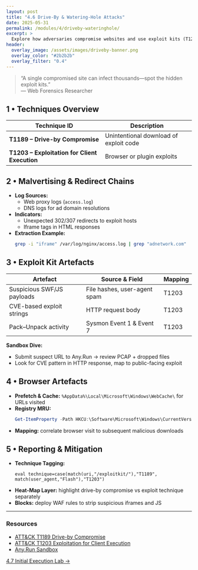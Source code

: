 ```yaml
---
layout: post
title: "4.6 Drive-By & Watering-Hole Attacks"
date: 2025-05-31
permalink: /modules/4/driveby-wateringhole/
excerpt: >
  Explore how adversaries compromise websites and use exploit kits (T1203, T1189)—capture malvertising, iframe injections, and map web-based exploit traces to ATT&CK.
header:
  overlay_image: /assets/images/driveby-banner.png
  overlay_color: "#2b2b2b"
  overlay_filter: "0.4"
---
```


> “A single compromised site can infect thousands—spot the hidden exploit kits.”  
> — Web Forensics Researcher

## 1 • Techniques Overview

| Technique ID               | Description                                   |
|----------------------------|-----------------------------------------------|
| **T1189 – Drive-by Compromise** | Unintentional download of exploit code    |
| **T1203 – Exploitation for Client Execution** | Browser or plugin exploits   |

## 2 • Malvertising & Redirect Chains

- **Log Sources:**  
  - Web proxy logs (`access.log`)  
  - DNS logs for ad domain resolutions  
- **Indicators:**  
  - Unexpected 302/307 redirects to exploit hosts  
  - Iframe tags in HTML responses  
- **Extraction Example:**  
  ```bash
  grep -i "iframe" /var/log/nginx/access.log | grep "adnetwork.com"
  ```

## 3 • Exploit Kit Artefacts

| Artefact                     | Source & Field                 | Mapping               |
|------------------------------|--------------------------------|-----------------------|
| Suspicious SWF/JS payloads   | File hashes, user-agent spam   | T1203                 |
| CVE-based exploit strings    | HTTP request body              | T1203                 |
| Pack–Unpack activity         | Sysmon Event 1 & Event 7       | T1203                 |

**Sandbox Dive:**  
- Submit suspect URL to Any.Run → review PCAP + dropped files  
- Look for CVE pattern in HTTP response, map to public-facing exploit

## 4 • Browser Artefacts

- **Prefetch & Cache:** `%AppData%\Local\Microsoft\Windows\WebCache\` for URLs visited  
- **Registry MRU:**  
  ```powershell
  Get-ItemProperty -Path HKCU:\Software\Microsoft\Windows\CurrentVersion\Explorer\TypedPaths
  ```
- **Mapping:** correlate browser visit to subsequent malicious downloads

## 5 • Reporting & Mitigation

- **Technique Tagging:**  
  ```splunk
  eval technique=case(match(uri,"/exploitkit/"),"T1189", match(user_agent,"Flash"),"T1203")
  ```
- **Heat-Map Layer:** highlight drive-by compromise vs exploit technique separately  
- **Blocks:** deploy WAF rules to strip suspicious iframes and JS  

---

<div class="post-resources container">
  <h3>Resources</h3>
  <ul>
    <li><a href="https://attack.mitre.org/techniques/T1189/" target="_blank">ATT&CK T1189 Drive-by Compromise</a></li>
    <li><a href="https://attack.mitre.org/techniques/T1203/" target="_blank">ATT&CK T1203 Exploitation for Client Execution</a></li>
    <li><a href="https://any.run/" target="_blank">Any.Run Sandbox</a></li>
  </ul>
</div>

<a href="{{ site.baseurl }}/modules/4/initial-execution-lab/" class="next-link">4.7 Initial Execution Lab →</a>